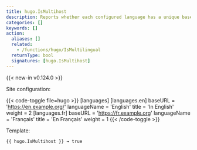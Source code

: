 ```yaml
---
title: hugo.IsMultihost
description: Reports whether each configured language has a unique base URL.
categories: []
keywords: []
action:
  aliases: []
  related:
    - /functions/hugo/IsMultilingual
  returnType: bool
  signatures: [hugo.IsMultihost]
---
```


{{< new-in v0.124.0 >}}

Site configuration:

{{< code-toggle file=hugo >}}
[languages]
  [languages.en]
    baseURL = 'https://en.example.org/'
    languageName = 'English'
    title = 'In English'
    weight = 2
  [languages.fr]
    baseURL = 'https://fr.example.org'
    languageName = 'Français'
    title = 'En Français'
    weight = 1
{{< /code-toggle >}}

Template:

```go-html-template
{{ hugo.IsMultihost }} → true
```

